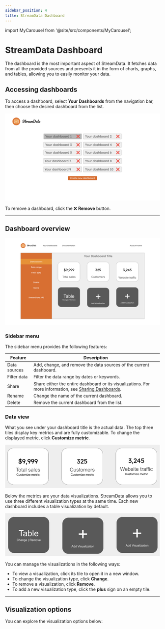 ```yaml
---
sidebar_position: 4
title: StreamData Dashboard
---
```

import MyCarousel from '@site/src/components/MyCarousel';

# StreamData Dashboard
The dashboard is the most important aspect of StreamData. It fetches data from all the provided sources and presents it in the form of charts, graphs, and tables, allowing you to easily monitor your data.

## Accessing dashboards
To access a dashboard, select **Your Dashboards** from the navigation bar, then choose the desired dashboard from the list.

![Dashboard list](/dashboard_list_full.png)

To remove a dashboard, click the ❌ **Remove** button. 

---

## Dashboard overview
![Dashboard view](/dashboard.png)

### Sidebar menu
The sidebar menu provides the following features:

| Feature        | Description |
| ---------------|------------------------------------------------------------------------------------------------------------------------------- |
| Data sources   | Add, change, and remove the data sources of the current dashboard. |
| Filter data    | Filter the data range by dates or keywords.                        |
| Share          | Share either the entire dashboard or its visualizations. For more information, see [Sharing Dashboards](/docs/sharing.md). |
| Rename         | Change the name of the current dashboard. |
| Delete         | Remove the current dashboard from the list. |

### Data view

What you see under your dashboard title is the actual data. The top three tiles display key metrics and are fully customizable. To change the displayed metric, click **Customize metric**.

![Key metrics](/key_metrics.png)

Below the metrics are your data visualizations. StreamData allows you to use three different visualization types at the same time. Each new dashboard includes a table visualization by default.

![Visualizations](/visualizations.png)

You can manage the visualizations in the following ways:
- To view a visualization, click its tile to open it in a new window.
- To change the visualization type, click **Change**. 
- To remove a visualization, click **Remove**.
- To add a new visualization type, click the **plus** sign on an empty tile.

---

## Visualization options

You can explore the visualization options below:

<MyCarousel />